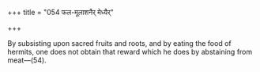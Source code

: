 +++
title = "054 फल-मूलाशनैर् मेध्यैर्"

+++

By subsisting upon sacred fruits and roots, and by eating the food of hermits, one does not obtain that reward which he does by abstaining from meat—(54).